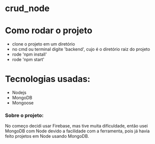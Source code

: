 # crud_node

# Como rodar o projeto
- clone o projeto em um diretório
- no cmd ou terminal digite 'backend', cujo é o diretório raiz do projeto
- rode 'npm install'
- rode 'npm start'

# Tecnologias usadas:

- Nodejs
- MongoDB
- Mongoose
### Sobre o projeto:
No começo decidi usar Firebase, mas tive muita dificuldade, então usei MongoDB com Node devido a facilidade com a ferramenta, pois já havia feito projetos em Node usando MongoDB.
